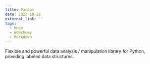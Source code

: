 ```yaml
---
title: Pandas
date: 2023-10-26
external_link: ''
tags:
  - Hugo
  - Wowchemy
  - Markdown
---
```


Flexible and powerful data analysis / manipulation library for Python, providing labeled data structures.

<!--more-->
